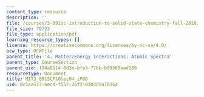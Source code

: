 ```yaml
---
content_type: resource
description: ''
file: /courses/3-091sc-introduction-to-solid-state-chemistry-fall-2010/0c5aa517aecdf55726f20303d5a70364_MIT3_091SCF10lec04_iPOD.pdf
file_size: 70723
file_type: application/pdf
learning_resource_types: []
license: https://creativecommons.org/licenses/by-nc-sa/4.0/
ocw_type: OCWFile
parent_title: '4. Matter/Energy Interactions: Atomic Spectra'
parent_type: CourseSection
parent_uid: f24a8114-0d3e-bfe3-77bb-b99589aad189
resourcetype: Document
title: MIT3_091SCF10lec04_iPOD
uid: 0c5aa517-aecd-f557-26f2-0303d5a70364
---
```

